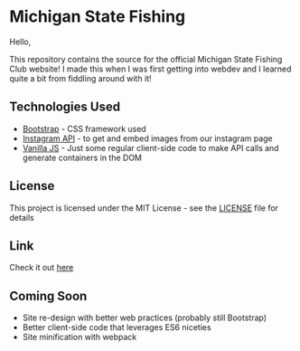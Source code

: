 # Michigan State Fishing

Hello,

This repository contains the source for the official Michigan State Fishing Club website! I made this when I was first getting into webdev and I learned quite a bit from fiddling around with it!

## Technologies Used
- [Bootstrap](https://getbootstrap.com) - CSS framework used
- [Instagram API](https://www.instagram.com/developer/) - to get and embed images from our instagram page
- [Vanilla JS](http://vanilla-js.com/) - Just some regular client-side code to make API calls and generate containers in the DOM

## License

This project is licensed under the MIT License - see the [LICENSE](LICENSE) file for details

## Link
Check it out [here](https://msufishing.org)

## Coming Soon
- Site re-design with better web practices (probably still Bootstrap)
- Better client-side code that leverages ES6 niceties
- Site minification with webpack
